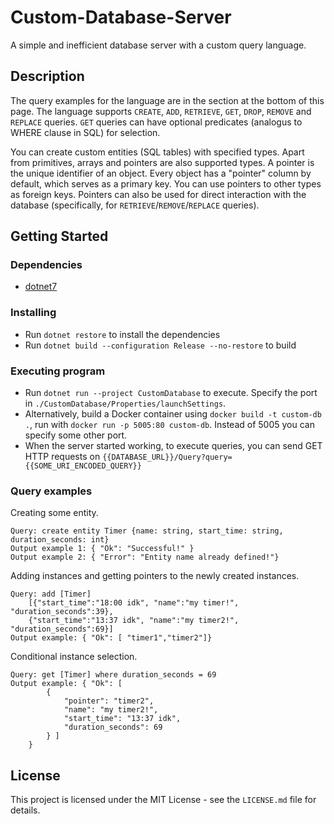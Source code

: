 # Custom-Database-Server

A simple and inefficient database server with a custom query language.

## Description

The query examples for the language are in the section at the bottom of this page. The language supports `CREATE`, `ADD`, `RETRIEVE`, `GET`, `DROP`, `REMOVE` and `REPLACE` queries. `GET` queries can have optional predicates (analogus to WHERE clause in SQL) for selection.  

You can create custom entities (SQL tables) with specified types. Apart from primitives, arrays and pointers are also supported types. A pointer is the unique identifier of an object. Every object has a "pointer" column by default, which serves as a primary key. You can use pointers to other types as foreign keys. Pointers can also be used for direct interaction with the database (specifically, for `RETRIEVE`/`REMOVE`/`REPLACE` queries).

## Getting Started

### Dependencies

* [dotnet7](https://dotnet.microsoft.com/en-us/download/dotnet/7.0)

### Installing

* Run `dotnet restore` to install the dependencies
* Run `dotnet build --configuration Release --no-restore` to build

### Executing program

* Run `dotnet run --project CustomDatabase` to execute. Specify the port in `./CustomDatabase/Properties/launchSettings`.
* Alternatively, build a Docker container using `docker build -t custom-db .`, run with `docker run -p 5005:80 custom-db`. Instead of 5005 you can specify some other port.
* When the server started working, to execute queries, you can send GET HTTP requests on `{{DATABASE_URL}}/Query?query={{SOME_URI_ENCODED_QUERY}}`

### Query examples
Creating some entity.
```
Query: create entity Timer {name: string, start_time: string, duration_seconds: int}
Output example 1: { "Ok": "Successful!" }
Output example 2: { "Error": "Entity name already defined!"}
```

Adding instances and getting pointers to the newly created instances.
```
Query: add [Timer] 
    [{"start_time":"18:00 idk", "name":"my timer!", "duration_seconds":39}, 
    {"start_time":"13:37 idk", "name":"my timer2!", "duration_seconds":69}]
Output example: { "Ok": [ "timer1","timer2"]}
```

Conditional instance selection.
```
Query: get [Timer] where duration_seconds = 69
Output example: { "Ok": [
        {
            "pointer": "timer2",
            "name": "my timer2!",
            "start_time": "13:37 idk",
            "duration_seconds": 69
        } ]
    }
```


## License

This project is licensed under the MIT License - see the `LICENSE.md` file for details.

